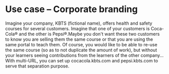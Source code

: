 # Use case – Corporate branding

Imagine your company, KBTS \(fictional name\), offers health and safety courses for several customers. Imagine that one of your customers is Coca-Cola® and the other is Pepsi®.Maybe you don't want these two customers to know you are selling them the same course or that you are using the same portal to teach them. Of course, you would like to be able to re-use the same course \(so as to not duplicate the amount of work\), but without your learners seeing contributions from the learners of the other company... With multi-URL, you can set up cocacola.kbts.com and pepsi.kbts.com to serve that separation purpose.

